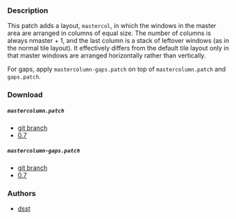 ### Description
This patch adds a layout, `mastercol`, in which the windows in the master area are arranged in columns of equal size. The number of columns is always nmaster + 1, and the last column is a stack of leftover windows (as in the normal tile layout). It effectively differs from the default tile layout only in that master windows are arranged horizontally rather than vertically.

For gaps, apply `mastercolumn-gaps.patch` on top of `mastercolumn.patch` and `gaps.patch`.

### Download
##### `mastercolumn.patch`
- [git branch](/dsst/dwl/src/branch/mastercolumn)
- [0.7](/dwl/dwl-patches/raw/branch/main/patches/mastercolumn/mastercolumn.patch)

##### `mastercolumn-gaps.patch`
- [git branch](/dsst/dwl/src/branch/mastercolumn-gaps)
- [0.7](/dwl/dwl-patches/raw/branch/main/patches/mastercolumn/mastercolumn-gaps.patch)

### Authors
- [dsst](https://codeberg.org/dsst)
